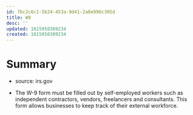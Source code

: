```yaml
---
id: 7bc2c6c1-5b24-453a-9d41-2a8e996c305d
title: W9
desc: ''
updated: 1615950389234
created: 1615950389234
---
```


# Summary
- source: irs.gov


- The W-9 form must be filled out by self-employed workers such as independent contractors, vendors, freelancers and consultants. This form allows businesses to keep track of their external workforce. 